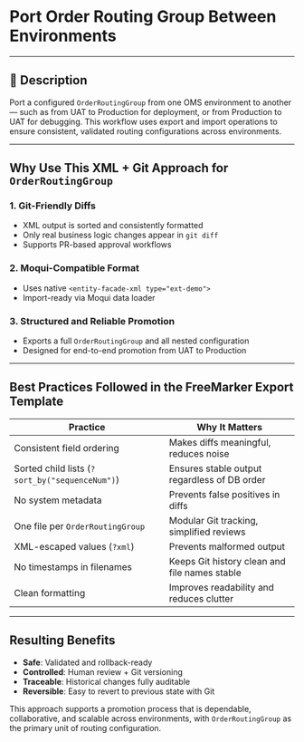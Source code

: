 # Port Order Routing Group Between Environments

---

## 📄 **Description**

Port a configured `OrderRoutingGroup` from one OMS environment to another — such as from UAT to Production for deployment, or from Production to UAT for debugging. This workflow uses export and import operations to ensure consistent, validated routing configurations across environments.

---

## Why Use This XML + Git Approach for `OrderRoutingGroup`

### 1. Git-Friendly Diffs

* XML output is sorted and consistently formatted
* Only real business logic changes appear in `git diff`
* Supports PR-based approval workflows

### 2. Moqui-Compatible Format

* Uses native `<entity-facade-xml type="ext-demo">`
* Import-ready via Moqui data loader

### 3. Structured and Reliable Promotion

* Exports a full `OrderRoutingGroup` and all nested configuration
* Designed for end-to-end promotion from UAT to Production

---

## Best Practices Followed in the FreeMarker Export Template

| Practice                                       | Why It Matters                                |
| ---------------------------------------------- | --------------------------------------------- |
| Consistent field ordering                      | Makes diffs meaningful, reduces noise         |
| Sorted child lists (`?sort_by("sequenceNum")`) | Ensures stable output regardless of DB order  |
| No system metadata                             | Prevents false positives in diffs             |
| One file per `OrderRoutingGroup`               | Modular Git tracking, simplified reviews      |
| XML-escaped values (`?xml`)                    | Prevents malformed output                     |
| No timestamps in filenames                     | Keeps Git history clean and file names stable |
| Clean formatting                               | Improves readability and reduces clutter      |

---

## Resulting Benefits

* **Safe**: Validated and rollback-ready
* **Controlled**: Human review + Git versioning
* **Traceable**: Historical changes fully auditable
* **Reversible**: Easy to revert to previous state with Git

This approach supports a promotion process that is dependable, collaborative, and scalable across environments, with `OrderRoutingGroup` as the primary unit of routing configuration.
